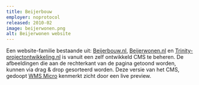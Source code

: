 ```yaml
---
title: Beijerbouw
employer: noprotocol
released: 2010-02
image: beijerwonen.png
alt: Beijerwonen website
---
```


Een website-familie bestaande uit: [Beijerbouw.nl](http://www.beijerwonen.nl/), [Beijerwonen.nl](http://www.beijerbouw.nl/) en [Trinity-projectontwikkeling.nl](http://www.trinity-projectontwikkeling.nl/) is vanuit een zelf ontwikkeld CMS te beheren. De afbeeldingen die aan de rechterkant van de pagina getoond worden, kunnen via drag & drop gesorteerd worden. Deze versie van het CMS, gedoopt [WMS Micro](http://www.webware.nl) kenmerkt zicht door een live preview.